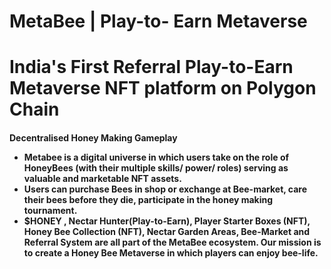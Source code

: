 #  MetaBee | Play-to- Earn Metaverse
# India's First Referral Play-to-Earn Metaverse NFT platform on Polygon Chain

 
 <h4>Decentralised Honey Making Gameplay
 
 * Metabee is a digital universe in which users take on the role of HoneyBees (with their multiple skills/ power/ roles) serving as valuable and        marketable NFT assets.
  * Users can purchase Bees in shop or exchange at Bee-market, care their bees before they die, participate in the honey making tournament.
  * $HONEY , Nectar Hunter(Play-to-Earn), Player Starter Boxes (NFT), Honey Bee Collection (NFT), Nectar Garden Areas, Bee-Market and Referral System are   all   part of the MetaBee ecosystem. Our mission is to create a Honey Bee Metaverse in which players can enjoy bee-life.
